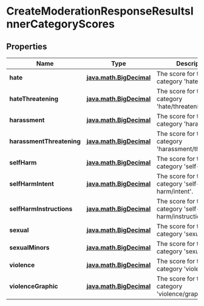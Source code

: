 
# CreateModerationResponseResultsInnerCategoryScores

## Properties
Name | Type | Description | Notes
------------ | ------------- | ------------- | -------------
**hate** | [**java.math.BigDecimal**](java.math.BigDecimal.md) | The score for the category &#39;hate&#39;. | 
**hateThreatening** | [**java.math.BigDecimal**](java.math.BigDecimal.md) | The score for the category &#39;hate/threatening&#39;. | 
**harassment** | [**java.math.BigDecimal**](java.math.BigDecimal.md) | The score for the category &#39;harassment&#39;. | 
**harassmentThreatening** | [**java.math.BigDecimal**](java.math.BigDecimal.md) | The score for the category &#39;harassment/threatening&#39;. | 
**selfHarm** | [**java.math.BigDecimal**](java.math.BigDecimal.md) | The score for the category &#39;self-harm&#39;. | 
**selfHarmIntent** | [**java.math.BigDecimal**](java.math.BigDecimal.md) | The score for the category &#39;self-harm/intent&#39;. | 
**selfHarmInstructions** | [**java.math.BigDecimal**](java.math.BigDecimal.md) | The score for the category &#39;self-harm/instructions&#39;. | 
**sexual** | [**java.math.BigDecimal**](java.math.BigDecimal.md) | The score for the category &#39;sexual&#39;. | 
**sexualMinors** | [**java.math.BigDecimal**](java.math.BigDecimal.md) | The score for the category &#39;sexual/minors&#39;. | 
**violence** | [**java.math.BigDecimal**](java.math.BigDecimal.md) | The score for the category &#39;violence&#39;. | 
**violenceGraphic** | [**java.math.BigDecimal**](java.math.BigDecimal.md) | The score for the category &#39;violence/graphic&#39;. | 



